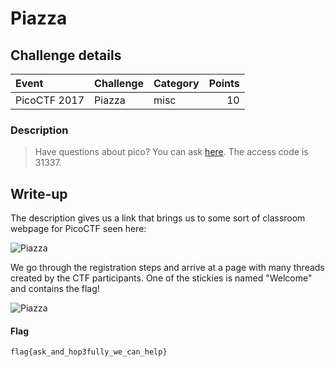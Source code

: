 # Piazza

## Challenge details
| Event | Challenge | Category | Points |
|:------|:----------|:---------|-------:|
| PicoCTF 2017 | Piazza | misc | 10 |

### Description
> Have questions about pico? You can ask [here](http://piazza.com/picoctf/spring2017/31337). The access code is 31337.

## Write-up

The description gives us a link that brings us to some sort of classroom webpage for PicoCTF seen here:

![Piazza](https://i.gyazo.com/0f89abb02406b72be4916d89bf43a7bd.png)

We go through the registration steps and arrive at a page with many threads created by the CTF participants.  One of the stickies is named "Welcome" and contains the flag!

![Piazza](https://i.gyazo.com/acb0a4719bded57bc788f1d66e2dacfe.png)

#### Flag
`flag{ask_and_hop3fully_we_can_help}`
